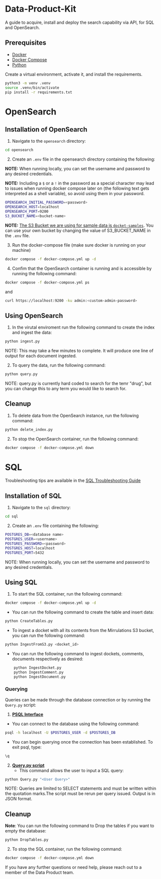 # Data-Product-Kit
A guide to acquire, install and deploy the search capability via API, for SQL and OpenSearch.

## Prerequisites
- [Docker](https://docs.docker.com/get-docker/)
- [Docker Compose](https://docs.docker.com/compose/install/)
- [Python](https://www.python.org/downloads/)

Create a virtual environment, activate it, and install the requirements.
```bash
python3 -m venv .venv
source .venv/bin/activate
pip install -r requirements.txt
```
# OpenSearch

## Installation of OpenSearch

1. Navigate to the `opensearch` directory:
```bash
cd opensearch
```

2. Create an `.env` file in the opensearch directory containing the following:

**NOTE:** When running locally, you can set the username and password to any desired credentials.

**NOTE:** Including a `$` or a `!` in the password as a special character may lead to issues when running docker compose later on (the following text gets interpreted as a shell variable), so avoid using them in your password.

```bash
OPENSEARCH_INITIAL_PASSWORD=<password>
OPENSEARCH_HOST=localhost
OPENSEARCH_PORT=9200
S3_BUCKET_NAME=<bucket-name> 
```
**NOTE:** <ins>The S3 Bucket we are using for sample data is `docket-samples`</ins>. You can use your own bucket by changing the value of S3_BUCKET_NAME in the `.env` file.

3. Run the docker-compose file (make sure docker is running on your machine)
```bash
docker compose -f docker-compose.yml up -d 
```

4. Confim that the OpenSearch container is running and is accessible by running the following command:
```bash
docker compose -f docker-compose.yml ps
```
and 
```bash
curl https://localhost:9200 -ku admin:<custom-admin-password>
```


## Using OpenSearch

1. In the virutal enviroment run the following command to create the index and ingest the data:
```bash
python ingest.py
```
NOTE: This may take a few minutes to complete. It will produce one line of output for each document ingested.

2. To query the data, run the following command:
```bash
python query.py
```
NOTE: query.py is currently hard coded to search for the temr "drug", but you can change this to any term you would like to search for.

## Cleanup 

1. To delete data from the OpenSearch instance, run the following command:
```bash
python delete_index.py
```
2. To stop the OpenSearch container, run the following command:
```bash
docker compose -f docker-compose.yml down
```
# SQL

Troubleshooting tips are available in the <u>[SQL Troubleshooting Guide](sql/sql_troubleshoot.md](https://github.com/mirrulations/Data-Product-Kit/blob/main/sql/sql_troubleshoot.md))</u>

## Installation of SQL

1. Navigate to the `sql` directory:
```bash
cd sql
```

2. Create an `.env` file containing the following:
```bash
POSTGRES_DB=<database name>
POSTGRES_USER=<username>
POSTGRES_PASSWORD=<password>
POSTGRES_HOST=localhost
POSTGRES_PORT=5432
```
NOTE: When running locally, you can set the username and password to any desired credentials.

## Using SQL
1. To start the SQL container, run the following command:
```bash
docker compose -f docker-compose.yml up -d
```

* You can run the following command to create the table and insert data:
```bash
python CreateTables.py
```

* To ingest a docket with all its contents from the Mirrulations S3 bucket, you can run the following command:
```bash
python IngestFromS3.py <docket_id>
```

* You can run the following command to ingest dockets, comments, documents respectively as desired:
```bash
    python IngestDocket.py
    python IngestComment.py 
    python IngestDocument.py
```

### Querying

Queries can be made through the database connection or by running the `Query.py` script:

1. <u>**PSQL Interface**</u>
* You can connect to the database using the following command:

 ```bash
psql -h localhost -U $POSTGRES_USER -d $POSTGRES_DB
 ```

* You can begin querying once the connection has been established. To exit psql, type:
```bash
\q
```

2. <u>**Query.py script**</u>
    * This command allows the user to input a SQL query:
```bash
python Query.py "<User Query>"
```
NOTE: Queries are limited to SELECT statements and must be written within the quotation marks.The script must be rerun per query issued. Output is in JSON format.

## Cleanup

**Note**: You can run the following command to Drop the tables if you want to empty the database:
```bash
python DropTables.py
```
 
2. To stop the SQL container, run the following command:
```bash
docker compose -f docker-compose.yml down
```

If you have any further questions or need help, please reach out to a member of the Data Product team.
